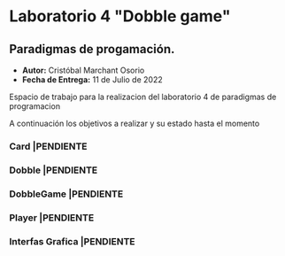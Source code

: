 # Laboratorio 4 "Dobble game"
## Paradigmas de progamación.
* **Autor:** Cristóbal Marchant Osorio
* **Fecha de Entrega:** 11 de Julio de 2022


Espacio de trabajo para la realizacion del laboratorio 4 de paradigmas de programacion 


A continuación los objetivos a realizar y su estado hasta el momento

### Card                            |PENDIENTE
 
### Dobble                          |PENDIENTE

### DobbleGame                      |PENDIENTE

### Player                          |PENDIENTE

### Interfas Grafica                |PENDIENTE